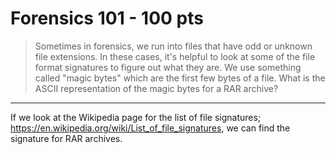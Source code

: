 # Forensics 101 - 100 pts
> Sometimes in forensics, we run into files that have odd or unknown file extensions. In these cases, it's helpful to look at some of the file format signatures to figure out what they are. We use something called "magic bytes" which are the first few bytes of a file. What is the ASCII representation of the magic bytes for a RAR archive?
<hr>

If we look at the Wikipedia page for the list of file signatures; https://en.wikipedia.org/wiki/List_of_file_signatures, we can find the signature for RAR archives. 

